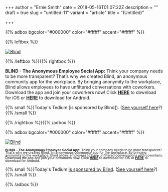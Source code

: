 +++
author = "Ernie Smith"
date = 2018-05-16T01:07:22Z
description = ""
draft = true
slug = "untitled-11"
variant = "article"
title = "(Untitled)"

+++

{{% adbox bgcolor="#000000" color="#ffffff" accent="#ffffff" %}}

{{% leftbox %}}

[![Blind](https://tedium.imgix.net/2018/05/blindlogo.png)](https://www.paved.com/redirect/ex7qvnaghyn83xggcs8r7ycvypl)

{{% /leftbox %}}{{% rightbox %}}

**BLIND - The Anonymous Employee Social App:** Think your company needs to be more transparent? That’s why we created Blind, an anonymous community app for the workplace. By bringing anonymity to the workplace, Blind allows employees to have unfiltered conversations with coworkers. Download the app and join your coworkers now! Click [**HERE**](https://go.onelink.me/app/22dc730) to download for iOS or [**HERE**](https://go.onelink.me/app/3bddc461) to download for Android.

{{% small %}}Today's Tedium [is sponsored by Blind]). ([See yourself here](https://tedium.co/advertising/)?){{% /small %}}

{{% /rightbox %}}{{% /adbox %}}

{{% adbox bgcolor="#000000" color="#ffffff" accent="#ffffff" %}}

[![Blind](https://tedium.imgix.net/2018/05/blindlogo.png)](https://www.paved.com/redirect/ex7qvnaghyn83xggcs8r7ycvypl)

<span style="font-size: 75%; line-height: 80%;">**BLIND—The Anonymous Employee Social App:** Think your company needs to be more transparent? That’s why we created Blind, an anonymous community app for the workplace. By bringing anonymity to the workplace, Blind allows employees to have unfiltered conversations with coworkers. Download the app and join your coworkers now! Click [**HERE**](http://) to download for iOS or [**HERE**](https://go.onelink.me/app/3bddc461) to download for Android.</span>

{{% small %}}Today's Tedium [is sponsored by Blind](https://www.paved.com/redirect/ex7qvnaghyn83xggcs8r7ycvypl). ([See yourself here](https://tedium.co/advertising/)?){{% /small %}}

{{% /adbox %}}